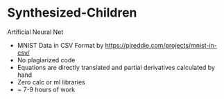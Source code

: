 # Synthesized-Children
Artificial Neural Net
- MNIST Data in CSV Format by https://pjreddie.com/projects/mnist-in-csv/
- No plagiarized code
- Equations are directly translated and partial derivatives calculated by hand
- Zero calc or ml libraries
- ~ 7-9 hours of work
